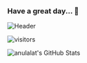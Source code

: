 ### Have a great day... 👋
![Header](https://telegra.ph/file/fe62b2ffc10e4e99a3bea.jpg)

![visitors](https://visitor-badge.laobi.icu/badge?page_id=anulalat.anulalat)

![anulalat's GitHub Stats](https://github-readme-stats.vercel.app/api?username=anulalat&theme=great-gatsby&show_icons=true)

